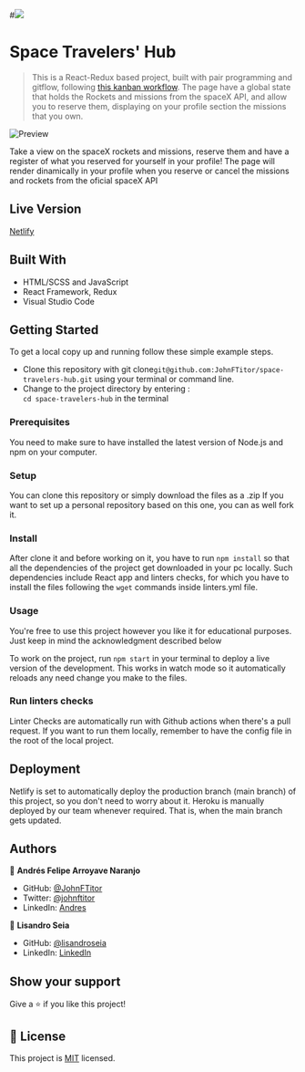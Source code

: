 #![](https://img.shields.io/badge/Microverse-blueviolet)

# Space Travelers' Hub

> This is a React-Redux based project, built with pair programming and gitflow, following [this kanban workflow](https://github.com/JohnFTitor/space-travelers-hub/projects/1). The page have a global state that holds the Rockets and missions from the spaceX API, and allow you to reserve them, displaying on your profile section the missions that you own.

![Preview](./preview.gif)

Take a view on the spaceX rockets and missions, reserve them and have a register of what you reserved for yourself in your profile! The page will render dinamically in your profile when you reserve or cancel the missions and rockets from the oficial spaceX API

## Live Version 

[Netlify](https://jf-ls-space-travelers-hub.netlify.app/)

## Built With

- HTML/SCSS and JavaScript
- React Framework, Redux
- Visual Studio Code

## Getting Started

To get a local copy up and running follow these simple example steps.

- Clone this repository with git clone```git@github.com:JohnFTitor/space-travelers-hub.git``` using your terminal or command line.
- Change to the project directory by entering : <br>
```cd space-travelers-hub``` in the terminal

### Prerequisites

You need to make sure to have installed the latest version of Node.js and npm on your computer.

### Setup

You can clone this repository or simply download the files as a .zip
If you want to set up a personal repository based on this one, you can as well fork it.

### Install

After clone it and before working on it, you have to run ```npm install``` so that all the dependencies of the project get downloaded in your pc locally.
Such dependencies include React app and linters checks, for which you have to install the files following the ```wget``` commands inside linters.yml file.   
   
### Usage

You're free to use this project however you like it for educational purposes. Just keep in mind the acknowledgment described below

To work on the project, run ```npm start``` in your terminal to deploy a live version of the development. This works in watch mode so it automatically reloads any need change you make to the files. 

### Run linters checks

Linter Checks are automatically run with Github actions when there's a pull request. If you want to run them locally, remember to have the config file in the root of the local project.

## Deployment

Netlify is set to automatically deploy the production branch (main branch) of this project, so you don't need to worry about it.
Heroku is manually deployed by our team whenever required. That is, when the main branch gets updated.

## Authors

👤 **Andrés Felipe Arroyave Naranjo**

- GitHub: [@JohnFTitor](https://github.com/JohnFTitor)
- Twitter: [@johnftitor](https://twitter.com/johnftitor)
- LinkedIn: [Andres](https://www.linkedin.com/in/andresarroyavenaranjo/?locale=en_US)

👤 **Lisandro Seia**

- GitHub: [@lisandroseia](https://github.com/lisandroseia)
- LinkedIn: [LinkedIn](https://www.linkedin.com/in/lisandroseia/) 

## Show your support

Give a ⭐️ if you like this project!

## 📝 License

This project is [MIT](./MIT.md) licensed.